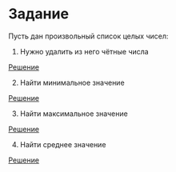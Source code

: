 
# Задание

Пусть дан произвольный список целых чисел:

1.  Нужно удалить из него чётные числа

[Решение]()

2.  Найти минимальное значение

[Решение]()

3.  Найти максимальное значение

[Решение]()

4.  Найти среднее значение

[Решение]()